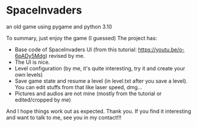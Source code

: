# SpaceInvaders
an old game using pygame and python 3.10


To summary, just enjoy the game (I guessed)
The project has:
- Base code of SpaceInvaders UI (from this tutorial: https://youtu.be/o-6pADy5Mdg) revised by me.
- The UI is nice.
- Level configuration (by me, it's quite interesting, try it and create your own levels)
- Save game state and resume a level (in level.txt after you save a level). You can edit stuffs from that like laser speed, dmg...
- Pictures and audios are not mine (mostly from the tutorial or edited/cropped by me)

And I hope things work out as expected. Thank you. If you find it interesting and want to talk to me, see you in my contact!!!
